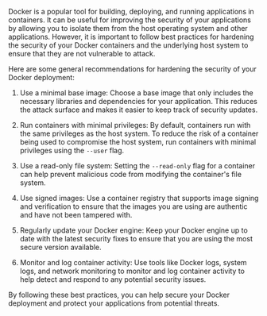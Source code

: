Docker is a popular tool for building, deploying, and running applications in containers. It can be useful for improving the security of your applications by allowing you to isolate them from the host operating system and other applications. However, it is important to follow best practices for hardening the security of your Docker containers and the underlying host system to ensure that they are not vulnerable to attack.

Here are some general recommendations for hardening the security of your Docker deployment:

1. Use a minimal base image: Choose a base image that only includes the necessary libraries and dependencies for your application. This reduces the attack surface and makes it easier to keep track of security updates.
    
2.  Run containers with minimal privileges: By default, containers run with the same privileges as the host system. To reduce the risk of a container being used to compromise the host system, run containers with minimal privileges using the `--user` flag.
    
3.  Use a read-only file system: Setting the `--read-only` flag for a container can help prevent malicious code from modifying the container's file system.
    
4.  Use signed images: Use a container registry that supports image signing and verification to ensure that the images you are using are authentic and have not been tampered with.
    
5.  Regularly update your Docker engine: Keep your Docker engine up to date with the latest security fixes to ensure that you are using the most secure version available.
    
6.  Monitor and log container activity: Use tools like Docker logs, system logs, and network monitoring to monitor and log container activity to help detect and respond to any potential security issues.
    

By following these best practices, you can help secure your Docker deployment and protect your applications from potential threats.